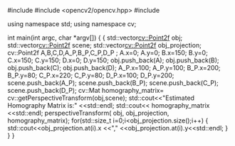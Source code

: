 #include <QCoreApplication>
#include <opencv2/opencv.hpp>
#include <iostream>

using namespace std;
using namespace cv;

int main(int argc, char *argv[])
{
    {
        std::vector<cv::Point2f> obj;
        std::vector<cv::Point2f> scene;
        std::vector<cv::Point2f> obj_projection;
        cv::Point2f A,B,C,D,A_P,B_P,C_P,D_P ;
        A.x=0;
        A.y=0;
        B.x=150;
        B.y=0;
        C.x=150;
        C.y=150;
        D.x=0;
        D.y=150;
        obj.push_back(A);
        obj.push_back(B);
        obj.push_back(C);
        obj.push_back(D);
        A_P.x=100;
        A_P.y=100;
        B_P.x=200;
        B_P.y=80;
        C_P.x=220;
        C_P.y=80;
        D_P.x=100;
        D_P.y=200;
        scene.push_back(A_P);
        scene.push_back(B_P);
        scene.push_back(C_P);
        scene.push_back(D_P);
        cv::Mat homography_matrix= cv::getPerspectiveTransform(obj,scene);
        std::cout<<"Estimated Homography Matrix is:" <<std::endl;
        std::cout<< homography_matrix <<std::endl;
        perspectiveTransform( obj, obj_projection, homography_matrix);
        for(std::size_t i=0;i<obj_projection.size();i++)
        {
            std::cout<<obj_projection.at(i).x <<"," <<obj_projection.at(i).y<<std::endl;
        }
    }
}
